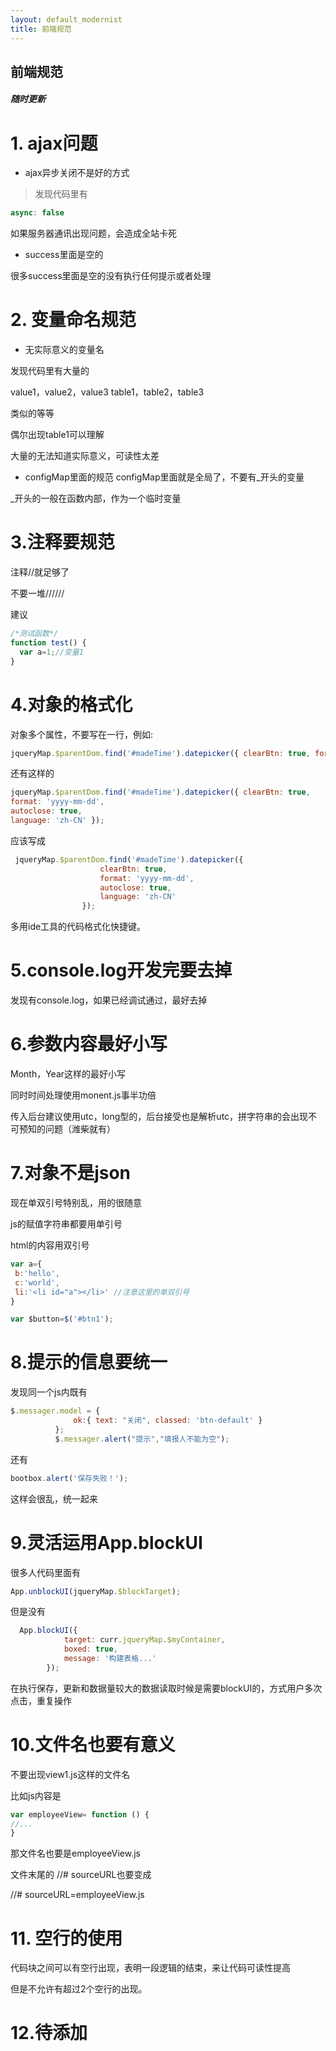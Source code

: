 ```yaml
--- 
layout: default_modernist
title: 前端规范
---
```


## 前端规范

##### 随时更新


# 1. ajax问题
* ajax异步关闭不是好的方式

>发现代码里有
```javascript
async: false
```
如果服务器通讯出现问题，会造成全站卡死

* success里面是空的

很多success里面是空的没有执行任何提示或者处理

# 2. 变量命名规范
* 无实际意义的变量名

发现代码里有大量的

value1，value2，value3
table1，table2，table3

类似的等等

偶尔出现table1可以理解

大量的无法知道实际意义，可读性太差

* configMap里面的规范
configMap里面就是全局了，不要有_开头的变量

_开头的一般在函数内部，作为一个临时变量

# 3.注释要规范
注释//就足够了

不要一堆//////

建议
```javascript
/*测试函数*/
function test() {
  var a=1;//变量1
}
```
# 4.对象的格式化
对象多个属性，不要写在一行，例如:
```javascript
jqueryMap.$parentDom.find('#madeTime').datepicker({ clearBtn: true, format: 'yyyy-mm-dd', autoclose: true, language: 'zh-CN' });
```
还有这样的
```javascript
jqueryMap.$parentDom.find('#madeTime').datepicker({ clearBtn: true, 
format: 'yyyy-mm-dd', 
autoclose: true, 
language: 'zh-CN' });
```
应该写成
```javascript
 jqueryMap.$parentDom.find('#madeTime').datepicker({
                    clearBtn: true,
                    format: 'yyyy-mm-dd',
                    autoclose: true,
                    language: 'zh-CN'
                });
 ```
 
 多用ide工具的代码格式化快捷键。
 
 # 5.console.log开发完要去掉
 发现有console.log，如果已经调试通过，最好去掉
 
 # 6.参数内容最好小写
 Month，Year这样的最好小写
 
 同时时间处理使用monent.js事半功倍
 
 传入后台建议使用utc，long型的，后台接受也是解析utc，拼字符串的会出现不可预知的问题（潍柴就有）
 
 # 7.对象不是json
 
 现在单双引号特别乱，用的很随意
 
 js的赋值字符串都要用单引号
 
 html的内容用双引号
 ```javascript
 var a={
  b:'hello',
  c:'world',
  li:'<li id="a"></li>' //注意这里的单双引号
 }
 
 var $button=$('#btn1');
 ```
 
# 8.提示的信息要统一
 发现同一个js内既有
  ```javascript
  $.messager.model = {
                ok:{ text: "关闭", classed: 'btn-default' }
            };
            $.messager.alert("提示","填报人不能为空");
  ```
  
  还有
  
   ```javascript
bootbox.alert('保存失败！');
   ```
 这样会很乱，统一起来
 
# 9.灵活运用App.blockUI
 
 很多人代码里面有
 
 ```javascript
App.unblockUI(jqueryMap.$blockTarget);
 ```
 但是没有
```javascript
  App.blockUI({
            target: curr.jqueryMap.$myContainer,
            boxed: true,
            message: '构建表格...'
        });
```

在执行保存，更新和数据量较大的数据读取时候是需要blockUI的，方式用户多次点击，重复操作

# 10.文件名也要有意义
不要出现view1.js这样的文件名

比如js内容是
```javascript
var employeeView= function () {
//...
}
```
那文件名也要是employeeView.js

文件末尾的
//# sourceURL也要变成

//# sourceURL=employeeView.js

# 11. 空行的使用
代码块之间可以有空行出现，表明一段逻辑的结束，来让代码可读性提高

但是不允许有超过2个空行的出现。

# 12.待添加